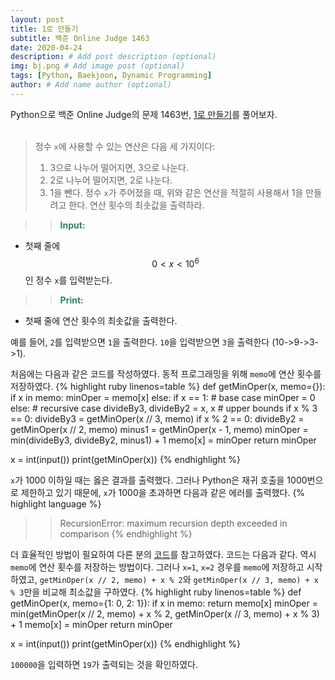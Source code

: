 ```yaml
---
layout: post
title: 1로 만들기
subtitle: 백준 Online Judge 1463
date: 2020-04-24
description: # Add post description (optional)
img: bj.png # Add image post (optional)
tags: [Python, Baekjoon, Dynamic Programming]
author: # Add name author (optional)
---
```

Python으로 백준 Online Judge의 문제 1463번, [1로 만들기][1463]를 풀어보자.<br><br>

> 정수 `x`에 사용할 수 있는 연산은 다음 세 가지이다:
> 1. 3으로 나누어 떨어지면, 3으로 나눈다.
> 2. 2로 나누어 떨어지면, 2로 나눈다.
> 3. 1을 뺀다.
> 정수 `x`가 주어졌을 때, 위와 같은 연산을 적절히 사용해서 1을 만들려고 한다. 연산 횟수의 최솟값을 출력하라.

>> <span style="color:#2d8659">**Input:**</span>
* 첫째 줄에 $$0 < x < 10^6$$인 정수 `x`를 입력받는다.

>> <span style="color:#2d8659">**Print:**</span>
* 첫째 줄에 연산 횟수의 최솟값을 출력한다.

예를 들어, `2`를 입력받으면 `1`을 출력한다. `10`을 입력받으면 `3`을 출력한다 (10->9->3->1).

처음에는 다음과 같은 코드를 작성하였다. 동적 프로그래밍을 위해 `memo`에 연산 횟수를 저장하였다.
{% highlight ruby linenos=table %}
def getMinOper(x, memo={}):
    if x in memo:
        minOper = memo[x]
    else:
        if x == 1:  # base case
            minOper = 0
        else:   # recursive case
            divideBy3, divideBy2 = x, x     # upper bounds
            if x % 3 == 0:
                divideBy3 = getMinOper(x // 3, memo)
            if x % 2 == 0:
                divideBy2 = getMinOper(x // 2, memo)
            minus1 = getMinOper(x - 1, memo)
            minOper = min(divideBy3, divideBy2, minus1) + 1
        memo[x] = minOper
    return minOper

x = int(input())
print(getMinOper(x))
{% endhighlight %}

`x`가 1000 이하일 때는 옳은 결과를 출력했다. 그러나 Python은 재귀 호출을 1000번으로 제한하고 있기 때문에, `x`가 1000을 초과하면 다음과 같은 에러를 출력했다.
{% highlight language %}
  >>   RecursionError: maximum recursion depth exceeded in comparison
{% endhighlight %}

더 효율적인 방법이 필요하여 다른 분의 [코드][cf]를 참고하였다. 코드는 다음과 같다. 역시 `memo`에 연산 횟수를 저장하는 방법이다. 그러나 `x=1`, `x=2` 경우를 `memo`에 저장하고 시작하였고, `getMinOper(x // 2, memo) + x % 2`와 `getMinOper(x // 3, memo) + x % 3`만을 비교해 최소값을 구하였다.
{% highlight ruby linenos=table %}
def getMinOper(x, memo={1: 0, 2: 1}):
    if x in memo:
        return memo[x]
    minOper = min(getMinOper(x // 2, memo) + x % 2, getMinOper(x // 3, memo) + x % 3) + 1
    memo[x] = minOper
    return minOper

x = int(input())
print(getMinOper(x))
{% endhighlight %}

`100000`을 입력하면 `19`가 출력되는 것을 확인하였다.

[1463]: https://www.acmicpc.net/problem/1463
[cf]: https://www.acmicpc.net/source/13694219
